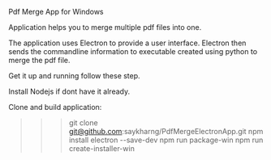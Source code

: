 Pdf Merge App for Windows

Application helps you to merge multiple pdf files into one.

The application uses Electron to provide a user interface. Electron then sends the commandline information to executable created using python to  merge the pdf file.

Get it up and running follow these step.

Install Nodejs if dont have it already.

Clone and build application:

>>> git clone git@github.com:saykharng/PdfMergeElectronApp.git
>>> npm install electron --save-dev
>>> npm run package-win
>>> npm run create-installer-win
